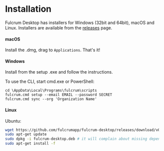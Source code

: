 # Installation

Fulcrum Desktop has installers for Windows (32bit and 64bit), macOS and Linux.
Installers are available from the [releases](https://github.com/fulcrumapp/fulcrum-desktop/releases) page.

#### macOS

Install the .dmg, drag to `Applications`. That's it!

#### Windows

Install from the setup .exe and follow the instructions.

To use the CLI, start cmd.exe or PowerShell:

```
cd \AppData\Local\Programs\fulcrum\scripts
fulcrum.cmd setup --email EMAIL --password SECRET
fulcrum.cmd sync --org 'Organization Name'
```

#### Linux

Ubuntu:

```sh
wget https://github.com/fulcrumapp/fulcrum-desktop/releases/download/v0.0.22/fulcrum-desktop_0.0.22_amd64.deb -O fulcrum-desktop.deb
sudo apt-get update
sudo dpkg -i fulcrum-desktop.deb # it will complain about missing dependencies, the next command will fix it up
sudo apt-get install -f
```
